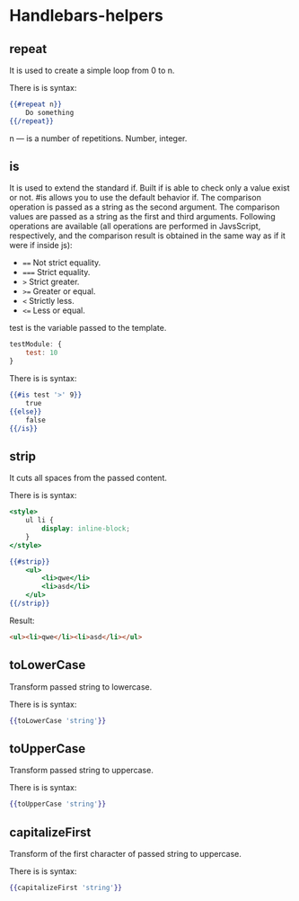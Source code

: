 # Handlebars-helpers


## repeat

It is used to create a simple loop from 0 to n.

There is is syntax:

```handlebars
{{#repeat n}}
    Do something
{{/repeat}}
```

n — is a number of repetitions. Number, integer.


## is

It is used to extend the standard if. Built if is able to check only a value exist or not. #is allows you to use the default behavior if. The comparison operation is passed as a string as the second argument. The comparison values are passed as a string as the first and third arguments. Following operations are available (all operations are performed in JavsScript, respectively, and the comparison result is obtained in the same way as if it were if inside js):

* `==` Not strict equality.
* `===` Strict equality.
* `>` Strict greater.
* `>=` Greater or equal.
* `<` Strictly less.
* `<=` Less or equal.

test is the variable passed to the template.

```js
testModule: {
    test: 10
}
```

There is is syntax:

```handlebars
{{#is test '>' 9}}
    true
{{else}}
    false
{{/is}}
```


## strip

It cuts all spaces from the passed content.

There is is syntax:

```handlebars
<style>
    ul li {
        display: inline-block;
    }
</style>

{{#strip}}
    <ul>
        <li>qwe</li>
        <li>asd</li>
    </ul>
{{/strip}}
```

Result:

```html
<ul><li>qwe</li><li>asd</li></ul>
```


## toLowerCase

Transform passed string to lowercase.

There is is syntax:

```handlebars
{{toLowerCase 'string'}}
```


## toUpperCase

Transform passed string to uppercase.

There is is syntax:

```handlebars
{{toUpperCase 'string'}}
```


## capitalizeFirst

Transform of the first character of passed string to uppercase.

There is is syntax:

```handlebars
{{capitalizeFirst 'string'}}
```
